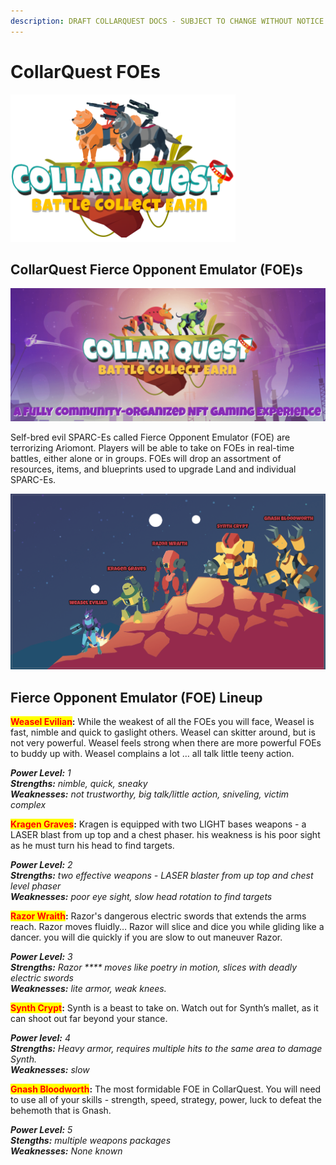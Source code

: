 ```yaml
---
description: DRAFT COLLARQUEST DOCS - SUBJECT TO CHANGE WITHOUT NOTICE.
---
```


# CollarQuest FOEs

![CollarQuest a Metaverse Play2Earn Ecosystem](../../../.gitbook/assets/CQ-Title.png)

## CollarQuest Fierce Opponent Emulator (FOE)s

![CollarQuest a Metaverse Play2Earn Ecosystem](../../../.gitbook/assets/CollarQuest-banner.png)

Self-bred evil SPARC-Es called Fierce Opponent Emulator (FOE) are terrorizing Ariomont. Players will be able to take on FOEs in real-time battles, either alone or in groups. FOEs will drop an assortment of resources, items, and blueprints used to upgrade Land and individual SPARC-Es.

![Fierce Opponent Emulator Lineup](../../../.gitbook/assets/FOEs.png)

## **Fierce Opponent Emulator (FOE) Lineup**

<mark style="color:red;">**Weasel Evilian**</mark>**:**  While the weakest of all the FOEs you will face, Weasel is fast, nimble and quick to gaslight others.  Weasel can skitter around, but is not very powerful.  Weasel feels strong when there are more powerful FOEs to buddy up with.  Weasel complains a lot … all talk little teeny action.

_**Power Level:** 1_\
_**Strengths:** nimble, quick, sneaky_\
_**Weaknesses:** not trustworthy, big talk/little action, sniveling, victim complex_



<mark style="color:red;">**Kragen Graves**</mark>**:** Kragen is equipped with two LIGHT bases weapons  -  a LASER blast from up top and a chest phaser. his weakness is his poor sight as he must turn his head to find targets.&#x20;

_**Power Level:** 2_\
_**Strengths:** two effective weapons - LASER blaster from up top and chest level phaser_\
_**Weaknesses:** poor eye sight, slow head rotation to find targets_



<mark style="color:red;">**Razor Wraith**</mark>**:** Razor's dangerous electric swords that extends the arms reach.  Razor moves fluidly… Razor will slice and dice you while gliding like a dancer.  you will die quickly if you are slow to out maneuver Razor.

_**Power Level:** 3_\
_**Strengths:** Razor **** moves like poetry in motion, slices with deadly electric swords_\
_**Weaknesses:**  lite armor, weak knees._



<mark style="color:red;">**Synth Crypt**</mark>**:**  Synth is a beast to take on.  Watch out for Synth’s mallet, as it can shoot out far beyond your stance.

_**Power level:** 4_\
_**Strengths:** Heavy armor, requires multiple hits to the same area to damage Synth._\
_**Weaknesses:**  slow_



<mark style="color:red;">**Gnash Bloodworth**</mark>**:**  The most formidable FOE in CollarQuest.  You will need to use all of your skills - strength, speed, strategy, power, luck to defeat the behemoth that is Gnash.  &#x20;

_**Power Level:** 5_\
_**Stengths:**  multiple weapons packages_\
_**Weaknesses:** None known_
